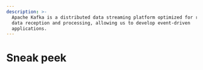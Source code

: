 ```yaml
---
description: >-
  Apache Kafka is a distributed data streaming platform optimized for real-time
  data reception and processing, allowing us to develop event-driven
  applications.
---
```


# Sneak peek

